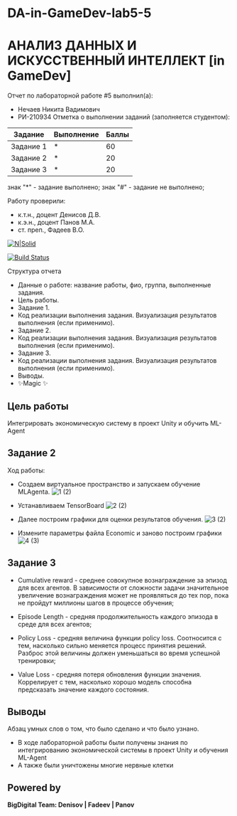 # DA-in-GameDev-lab5-5
# АНАЛИЗ ДАННЫХ И ИСКУССТВЕННЫЙ ИНТЕЛЛЕКТ [in GameDev]
Отчет по лабораторной работе #5 выполнил(а):
- Нечаев Никита Вадимович
- РИ-210934
Отметка о выполнении заданий (заполняется студентом):

| Задание | Выполнение | Баллы |
| ------ | ------ | ------ |
| Задание 1 | * | 60 |
| Задание 2 | * | 20 |
| Задание 3 | * | 20 |

знак "*" - задание выполнено; знак "#" - задание не выполнено;

Работу проверили:
- к.т.н., доцент Денисов Д.В.
- к.э.н., доцент Панов М.А.
- ст. преп., Фадеев В.О.

[![N|Solid](https://cldup.com/dTxpPi9lDf.thumb.png)](https://nodesource.com/products/nsolid)

[![Build Status](https://travis-ci.org/joemccann/dillinger.svg?branch=master)](https://travis-ci.org/joemccann/dillinger)

Структура отчета

- Данные о работе: название работы, фио, группа, выполненные задания.
- Цель работы.
- Задание 1.
- Код реализации выполнения задания. Визуализация результатов выполнения (если применимо).
- Задание 2.
- Код реализации выполнения задания. Визуализация результатов выполнения (если применимо).
- Задание 3.
- Код реализации выполнения задания. Визуализация результатов выполнения (если применимо).
- Выводы.
- ✨Magic ✨

## Цель работы
Интегрировать экономическую систему в проект Unity и обучить ML-Agent

## Задание 2
Ход работы:
- Создаем виртуальное пространство и запускаем обучение MLAgenta.
![1 (2)](https://user-images.githubusercontent.com/114502827/208564122-6f34fd8d-2b2a-4b31-8574-0dda6884324f.png)

- Устанавливаем TensorBoard
![2 (2)](https://user-images.githubusercontent.com/114502827/208564839-5a7e28e0-33b9-413f-a359-b0fe948881cb.png)

 - Далее построим графики для оценки результатов обучения.
 ![3 (2)](https://user-images.githubusercontent.com/114502827/208565038-a4cbdb30-5370-4989-91cc-8192af312133.png)

- Измените параметры файла Economic и заново построим графики
![4 (3)](https://user-images.githubusercontent.com/114502827/208565721-f7ff6334-9128-44d8-9337-1d5083cfe01a.png)

## Задание 3
- Cumulative reward - cреднее совокупное вознаграждение за эпизод для всех агентов. В зависимости от 
 сложности задачи значительное увеличение вознаграждения может не проявляться до тех пор, пока не пройдут
 миллионы шагов в процессе обучения;
 
- Episode Length - cредняя продолжительность каждого эпизода в среде для всех агентов;

- Policy Loss - средняя величина функции policy loss. Соотносится с тем, насколько сильно меняется процесс 
принятия решений. Разброс этой величины должен уменьшаться во время успешной тренировки;

-  Value Loss - cредняя потеря обновления функции значения. Коррелирует с тем, насколько хорошо модель 
способна предсказать значение каждого состояния. 

## Выводы

Абзац умных слов о том, что было сделано и что было узнано.
- В ходе лабораторной работы были получены знания по интегрированию экономической системы в проект Unity и обучения ML-Agent
- А также были уничтожены многие нервные клетки


## Powered by

**BigDigital Team: Denisov | Fadeev | Panov**
